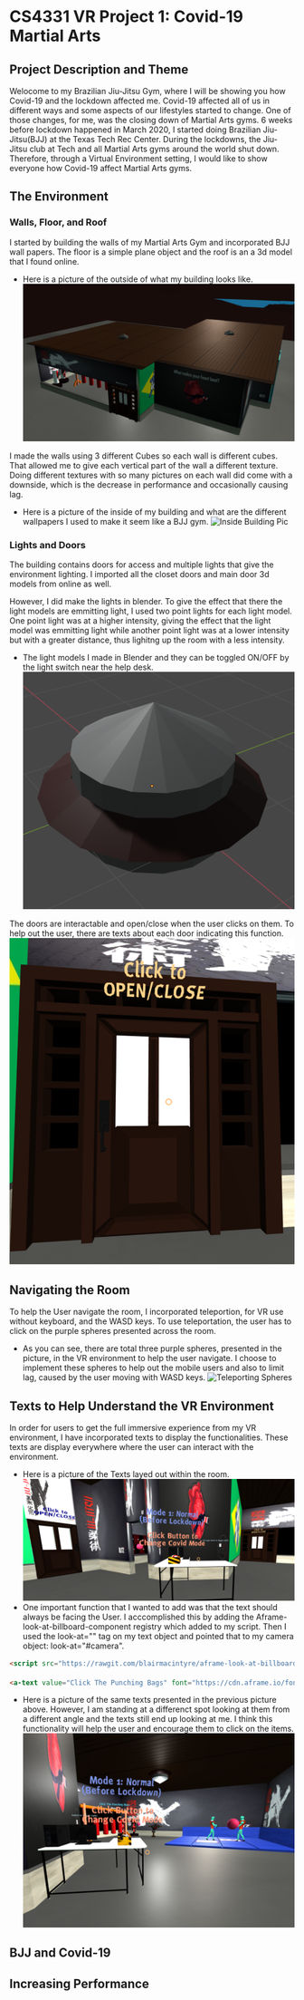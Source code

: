 # CS4331 VR Project 1: Covid-19 Martial Arts
## Project Description and Theme

Welocome to my Brazilian Jiu-Jitsu Gym, where I will be showing you how Covid-19 and the lockdown affected me.
Covid-19 affected all of us in different ways and some aspects of our lifestyles started to change.
One of those changes, for me, was the closing down of Martial Arts gyms.
6 weeks before lockdown happened in March 2020, I started doing Brazilian Jiu-Jitsu(BJJ) at the Texas Tech Rec Center. 
During the lockdowns, the Jiu-Jitsu club at Tech and all Martial Arts gyms around the world shut down. 
Therefore, through a Virtual Environment setting, I would like to show everyone how Covid-19 affect Martial Arts gyms. 

## The Environment
### Walls, Floor, and Roof
I started by building the walls of my Martial Arts Gym and incorporated BJJ wall papers. 
The floor is a simple plane object and the roof is an a 3d model that I found online.
* Here is a picture of the outside of what my building looks like.
![Outside Building Pic](https://raw.githubusercontent.com/RahilPatel04/MartialArts_VR_Project1/master/ReportDocuments/Images/OutsideBuildingPicture1.PNG)

I made the walls using 3 different Cubes so each wall is different cubes. That allowed me to give each vertical part of the wall a different texture.
Doing different textures with so many pictures on each wall did come with a downside, which is the decrease in performance and occasionally causing lag.
* Here is a picture of the inside of my building and what are the different wallpapers I used to make it seem like a BJJ gym.
![Inside Building Pic](https://github.com/RahilPatel04/MartialArts_VR_Project1/raw/master/ReportDocuments/Images/InsideBuildingPicture.PNG)

### Lights and Doors
The building contains doors for access and multiple lights that give the environment lighting.
I imported all the closet doors and main door 3d models from online as well. 

However, I did make the lights in blender.
To give the effect that there the light models are emmitting light, I used two point lights for each light model.
One point light was at a higher intensity, giving the effect that the light model was emmitting light while another point light was at a lower intensity but with a greater distance, thus lighitng up the room with a less intensity.
* The light models I made in Blender and they can be toggled ON/OFF by the light switch near the help desk.
![Light Model in Blender](https://raw.githubusercontent.com/RahilPatel04/MartialArts_VR_Project1/master/ReportDocuments/Images/LightsBlenderModel.PNG)

The doors are interactable and open/close when the user clicks on them. To help out the user, there are texts about each door indicating this function.
![MainDoor](https://raw.githubusercontent.com/RahilPatel04/MartialArts_VR_Project1/master/ReportDocuments/Images/MainDoor.PNG)

## Navigating the Room
To help the User navigate the room, I incorporated teleportion, for VR use without keyboard, and the WASD keys.
To use teleportation, the user has to click on the purple spheres presented across the room.
* As you can see, there are total three purple spheres, presented in the picture, in the VR environment to help the user navigate.
I choose to implement these spheres to help out the mobile users and also to limit lag, caused by the user moving with WASD keys.
![Teleporting Spheres](https://raw.githubusercontent.com/RahilPatel04/MartialArts_VR_Project1/master/ReportDocuments/Images/teleportingSpheres.PNG)

## Texts to Help Understand the VR Environment
In order for users to get the full immersive experience from my VR environment, I have incorporated texts to display the functionalities.
These texts are display everywhere where the user can interact with the environment.
* Here is a picture of the Texts layed out within the room.
![TextPic1](https://raw.githubusercontent.com/RahilPatel04/MartialArts_VR_Project1/master/ReportDocuments/Images/TextsPicture1.PNG)
* One important function that I wanted to add was that the text should always be facing the User. 
I acccomplished this by adding the Aframe-look-at-billboard-component registry which added to my script. Then I used the look-at="" tag on my text object and pointed that to my camera object: look-at="#camera". 
```html
<script src="https://rawgit.com/blairmacintyre/aframe-look-at-billboard-component/master/dist/aframe-look-at-billboard-component.min.js"></script>

<a-text value="Click The Punching Bags" font="https://cdn.aframe.io/fonts/mozillavr.fnt" color="#55dff7" align="center" scale="4 4 4" position="-0.061 11.9 29.529" look-at="src: #camera"></a-text>
```
* Here is a picture of the same texts presented in the previous picture above. However, I am standing at a differenct spot looking at them from a different angle and the texts still end up looking at me.
I think this functionality will help the user and encourage them to click on the items.
![TextPic2](https://raw.githubusercontent.com/RahilPatel04/MartialArts_VR_Project1/master/ReportDocuments/Images/TextsPicture2.PNG)

## BJJ and Covid-19


## Increasing Performance


